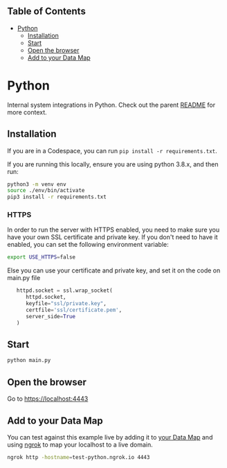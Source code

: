 <!-- START doctoc generated TOC please keep comment here to allow auto update -->
<!-- DON'T EDIT THIS SECTION, INSTEAD RE-RUN doctoc TO UPDATE -->

## Table of Contents

- [Python](#python)
  - [Installation](#installation)
  - [Start](#start)
  - [Open the browser](#open-the-browser)
  - [Add to your Data Map](#add-to-your-data-map)

<!-- END doctoc generated TOC please keep comment here to allow auto update -->

# Python

Internal system integrations in Python. Check out the parent [README](../README.md) for more context.

## Installation

If you are in a Codespace, you can run `pip install -r requirements.txt`.

If you are running this locally, ensure you are using python 3.8.x, and then run:

```sh
python3 -m venv env
source ./env/bin/activate
pip3 install -r requirements.txt
```

### HTTPS

In order to run the server with HTTPS enabled, you need to make sure you have your own SSL certificate and private key. If you don't need to have it enabled, you can set the following environment variable:

```sh
export USE_HTTPS=false
```

Else you can use your certificate and private key, and set it on the code on main.py file

```python
   httpd.socket = ssl.wrap_socket(
      httpd.socket,
      keyfile="ssl/private.key",
      certfile='ssl/certificate.pem',
      server_side=True
   )
```

## Start

```sh
python main.py
```

## Open the browser

Go to [https://localhost:4443](https://localhost:4443)

## Add to your Data Map

You can test against this example live by adding it to [your Data Map](https://app.transcend.io/data-map/silos?integrationName=server) and using [ngrok](https://ngrok.com/) to map your localhost to a live domain.

```sh
ngrok http -hostname=test-python.ngrok.io 4443
```
